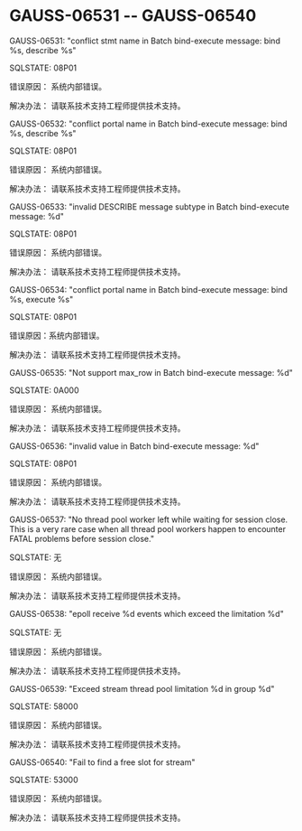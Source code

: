 # GAUSS-06531 -- GAUSS-06540<a name="ZH-CN_TOPIC_0302073309"></a>

GAUSS-06531: "conflict stmt name in Batch bind-execute message: bind %s, describe %s"

SQLSTATE: 08P01

错误原因： 系统内部错误。

解决办法： 请联系技术支持工程师提供技术支持。

GAUSS-06532: "conflict portal name in Batch bind-execute message: bind %s, describe %s"

SQLSTATE: 08P01

错误原因： 系统内部错误。

解决办法： 请联系技术支持工程师提供技术支持。

GAUSS-06533: "invalid DESCRIBE message subtype in Batch bind-execute message: %d"

SQLSTATE: 08P01

错误原因： 系统内部错误。

解决办法： 请联系技术支持工程师提供技术支持。

GAUSS-06534: "conflict portal name in Batch bind-execute message: bind %s, execute %s"

SQLSTATE: 08P01

错误原因：系统内部错误。

解决办法： 请联系技术支持工程师提供技术支持。

GAUSS-06535: "Not support max\_row in Batch bind-execute message: %d"

SQLSTATE: 0A000

错误原因： 系统内部错误。

解决办法： 请联系技术支持工程师提供技术支持。

GAUSS-06536: "invalid value in Batch bind-execute message: %d"

SQLSTATE: 08P01

错误原因： 系统内部错误。

解决办法： 请联系技术支持工程师提供技术支持。

GAUSS-06537: "No thread pool worker left while waiting for session close. This is a very rare case when all thread pool workers happen to encounter FATAL problems before session close."

SQLSTATE: 无

错误原因： 系统内部错误。

解决办法： 请联系技术支持工程师提供技术支持。

GAUSS-06538: "epoll receive %d events which exceed the limitation %d"

SQLSTATE: 无

错误原因： 系统内部错误。

解决办法： 请联系技术支持工程师提供技术支持。

GAUSS-06539: "Exceed stream thread pool limitation %d in group %d"

SQLSTATE: 58000

错误原因： 系统内部错误。

解决办法： 请联系技术支持工程师提供技术支持。

GAUSS-06540: "Fail to find a free slot for stream"

SQLSTATE: 53000

错误原因： 系统内部错误。

解决办法： 请联系技术支持工程师提供技术支持。

